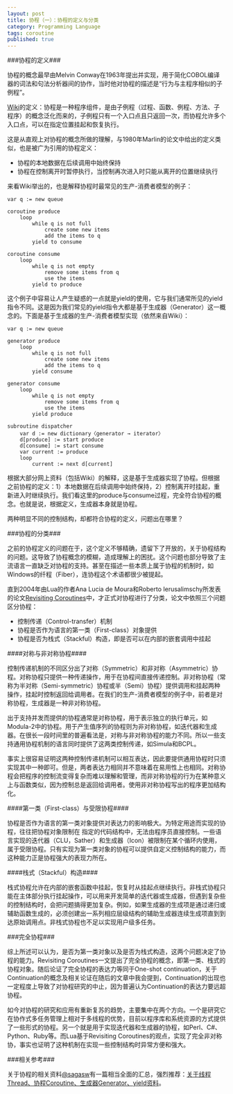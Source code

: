```yaml
---
layout: post
title: 协程（一）：协程的定义与分类
category: Programming Language
tags: coroutine
published: true
---
```


###协程的定义###

协程的概念最早由Melvin Conway在1963年提出并实现，用于简化COBOL编译器的词法和句法分析器间的协作，当时他对协程的描述是“行为与主程序相似的子例程”。

[Wiki](http://en.wikipedia.org/wiki/Coroutine)的定义：协程是一种程序组件，是由子例程（过程、函数、例程、方法、子程序）的概念泛化而来的，子例程只有一个入口点且只返回一次，而协程允许多个入口点，可以在指定位置挂起和恢复执行。

这是从直观上对协程的概念所做的理解，与1980年Marlin的论文中给出的定义类似，也是被广为引用的协程定义：

* 协程的本地数据在后续调用中始终保持
* 协程在控制离开时暂停执行，当控制再次进入时只能从离开的位置继续执行

来看Wiki举出的，也是解释协程时最常见的生产-消费者模型的例子：

	var q := new queue

	coroutine produce
		loop
			while q is not full
				create some new items
				add the items to q
			yield to consume

	coroutine consume
		loop
			while q is not empty
				remove some items from q
				use the items
			yield to produce

这个例子中容易让人产生疑惑的一点就是yield的使用，它与我们通常所见的yield指令不同。这是因为我们常见的yield指令大都是基于生成器（Generator）这一概念的。下面是基于生成器的生产-消费者模型实现（依然来自Wiki）：

	var q := new queue

	generator produce
		loop
			while q is not full
				create some new items
				add the items to q
			yield consume

	generator consume
		loop
			while q is not empty
				remove some items from q
				use the items
			yield produce

	subroutine dispatcher
		var d := new dictionary〈generator → iterator〉
		d[produce] := start produce
		d[consume] := start consume
		var current := produce
		loop
			current := next d[current]	

根据大部分网上资料（包括Wiki）的解释，这是基于生成器实现了协程。但根据之前协程的定义：1）本地数据在后续调用中始终保持，2）控制离开时挂起，重新进入时继续执行。我们看这里的produce与consume过程，完全符合协程的概念。也就是说，根据定义，生成器本身就是协程。

两种明显不同的控制结构，却都符合协程的定义，问题出在哪里？

###协程的分类###

之前的协程定义的问题在于，这个定义不够精确，遗留下了开放的，关于协程结构的问题。这导致了协程概念的模糊，造成理解上的困扰。这个问题也部分导致了主流语言一直缺乏对协程的支持。甚至在描述一些本质上属于协程的机制时，如Windows的纤程（Fiber），连协程这个术语都很少被提起。

直到2004年由Lua的作者Ana Lucia de Moura和Roberto Ierusalimschy所发表的论文[Revisiting Coroutines](http://www.inf.puc-rio.br/~roberto/docs/MCC15-04.pdf)中，才正式对协程进行了分类，论文中依照三个问题区分协程：

* 控制传递（Control-transfer）机制
* 协程是否作为语言的第一类（First-class）对象提供
* 协程是否为栈式（Stackful）构造，即是否可以在内部的嵌套调用中挂起

####对称与非对称协程####

控制传递机制的不同区分出了对称（Symmetric）和非对称（Asymmetric）协程。对称协程只提供一种传递操作，用于在协程间直接传递控制。非对称协程（常称为半对称（Semi-symmetric）协程或半（Semi）协程）提供调用和挂起两种操作，挂起时控制返回给调用者。在我们的生产-消费者模型的例子中，前者是对称协程，生成器是一种非对称协程。

出于支持并发而提供的协程通常是对称协程，用于表示独立的执行单元，如Modula-2中的协程。用于产生值序列的协程则为非对称协程，如迭代器和生成器。在很长一段时间里的普遍看法是，对称与非对称协程的能力不同。所以一些支持通用协程机制的语言同时提供了这两类控制传递，如Simula和BCPL。

事实上很容易证明这两种控制传递机制可以相互表达，因此要提供通用协程时只须实现其中一种即可。但是，两者表达力相同并不意味着在易用性上也相同。对称协程会把程序的控制流变得复杂而难以理解和管理，而非对称协程的行为在某种意义上与函数类似，因为控制总是返回给调用者。使用非对称协程写出的程序更加结构化。

####第一类（First-class）与受限协程####

协程是否作为语言的第一类对象提供对表达力的影响极大。为特定用途而实现的协程，往往把协程对象限制在
指定的代码结构中，无法由程序员直接控制。一些语言实现的迭代器（CLU，Sather）和生成器（Icon）被限制在某个循环内使用，属于受限协程。只有实现为第一类对象的协程可以提供自定义控制结构的能力，而这种能力正是协程强大的表现力所在。

####栈式（Stackful）构造####

栈式协程允许在内部的嵌套函数中挂起，恢复时从挂起点继续执行。非栈式协程只能在主体部分执行挂起操作，可以用来开发简单的迭代器或生成器，但遇到复杂些的控制结构时，会把问题搞得更加复杂。例如，如果生成器的生成项是通过递归或辅助函数生成的，必须创建出一系列相应层级结构的辅助生成器连续生成项直到到达原始调用点。非栈式协程也不足以实现用户级多任务。

###完全协程###

综上所述可以认为，是否为第一类对象以及是否为栈式构造，这两个问题决定了协程的能力。Revisiting Coroutines一文提出了完全协程的概念，即第一类、栈式的协程对象。随后论证了完全协程的表达力等同于One-shot continuation，关于Continuation的概念及相关论证在随后的文章中我会提到，Continuation的出现也一定程度上导致了对协程研究的中止，因为普遍认为Continuation的表达力要远超协程。

如今对协程的研究和应用有重新复苏的趋势，主要集中在两个方向。一个是研究它在协作式多任务管理上相对于多线程的优势，目前以程序库和系统资源的方式提供了一些形式的协程。另一个就是用于实现迭代器和生成器的协程，如Perl、C#、Python、Ruby等。而Lua基于Revisiting Coroutines的观点，实现了完全非对称协，事实也证明了这种机制在实现一些控制结构时异常方便和强大。

###相关参考###

关于协程的相关资料[@sagasw](http://twitter.com/sagasw)有一篇相当全面的汇总，强烈推荐：[关于线程Thread、协程Coroutine、生成器Generator、yield资料](http://sunxiunan.com/?p=1907)。
